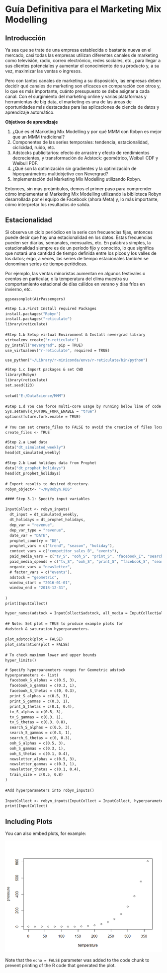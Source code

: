 Guía Definitiva para el Marketing Mix Modelling
================

## Introducción

Ya sea que se trate de una empresa establecida o bastante nueva en el
mercado, casi todas las empresas utilizan diferentes canales de
marketing como televisión, radio, correo electrónico, redes sociales,
etc., para llegar a sus clientes potenciales y aumentar el conocimiento
de su producto y, a su vez, maximizar las ventas o ingresos.

Pero con tantos canales de marketing a su disposición, las empresas
deben decidir qué canales de marketing son eficaces en comparación con
otros y, lo que es más importante, cuánto presupuesto se debe asignar a
cada canal. Con el surgimiento del marketing online y varias plataformas
y herramientas de big data, el marketing es una de las áreas de
oportunidades más destacadas para las aplicaciones de ciencia de datos y
aprendizaje automático.

<strong>Objetivos de aprendizaje</strong>
</p>
<ol>
<li>
¿Qué es el Marketing Mix Modelling y por qué MMM con Robyn es mejor que
un MMM tradicional?
</li>
<li>
Componentes de las series temporales: tendencia, estacionalidad,
ciclicidad, ruido, etc.
</li>
<li>
Adstocks publicitarios: efecto de arrastre y efecto de rendimientos
decrecientes, y transformación de Adstock: geométrico, Weibull CDF y
Weibull PDF.
</li>
<li>
¿Qué son la optimización sin gradientes y la optimización de
hiperparámetros multiobjetivo con Nevergrad?
</li>
<li>
Implementación del Marketing Mix Modelling utilizando Robyn.
</li>
</ol>

Entonces, sin más preámbulos, demos el primer paso para comprender cómo
implementar el Marketing Mix Modelling utilizando la biblioteca Robyn
desarrollada por el equipo de Facebook (ahora Meta) y, lo más
importante, cómo interpretar los resultados de salida.

## Estacionalidad

Si observa un ciclo periódico en la serie con frecuencias fijas,
entonces puede decir que hay una estacionalidad en los datos. Estas
frecuencias pueden ser diarias, semanales, mensuales, etc. En palabras
simples, la estacionalidad siempre es de un período fijo y conocido, lo
que significa que notará una cantidad de tiempo definida entre los picos
y los valles de los datos; ergo, a veces, las series de tiempo
estacionales también se denominan series de tiempo periódicas.

Por ejemplo, las ventas minoristas aumentan en algunos festivales o
eventos en particular, o la temperatura del clima muestra su
comportamiento estacional de días cálidos en verano y días fríos en
invierno, etc.

``` 2
ggseasonplot(AirPassengers)
```

``` 2
#Step 1.a.First Install required Packages
install.packages("Robyn")
install.packages("reticulate")
library(reticulate)

#Step 1.b Setup virtual Environment & Install nevergrad library
virtualenv_create("r-reticulate")
py_install("nevergrad", pip = TRUE)
use_virtualenv("r-reticulate", required = TRUE)
```

``` 3
use_python("~/Library/r-miniconda/envs/r-reticulate/bin/python")
```

``` 4
#Step 1.c Import packages & set CWD
library(Robyn) 
library(reticulate)
set.seed(123)

setwd("E:/DataScience/MMM")

#Step 1.d You can force multi-core usage by running below line of code
Sys.setenv(R_FUTURE_FORK_ENABLE = "true")
options(future.fork.enable = TRUE)

# You can set create_files to FALSE to avoid the creation of files locally
create_files <- TRUE
```

``` 5
#Step 2.a Load data
data("dt_simulated_weekly")
head(dt_simulated_weekly)

#Step 2.b Load holidays data from Prophet
data("dt_prophet_holidays")
head(dt_prophet_holidays)

# Export results to desired directory.
robyn_object<- "~/MyRobyn.RDS"
```

``` 5
#### Step 3.1: Specify input variables

InputCollect <- robyn_inputs(
  dt_input = dt_simulated_weekly,
  dt_holidays = dt_prophet_holidays,
  dep_var = "revenue",
  dep_var_type = "revenue",
  date_var = "DATE",
  prophet_country = "DE",
  prophet_vars = c("trend", "season", "holiday"), 
  context_vars = c("competitor_sales_B", "events"),
  paid_media_vars = c("tv_S", "ooh_S", "print_S", "facebook_I", "search_clicks_P"),
  paid_media_spends = c("tv_S", "ooh_S", "print_S", "facebook_S", "search_S"),
  organic_vars = "newsletter", 
  # factor_vars = c("events"),
  adstock = "geometric", 
  window_start = "2016-01-01",
  window_end = "2018-12-31",
  
)
print(InputCollect)
```

``` 6
hyper_names(adstock = InputCollect$adstock, all_media = InputCollect$all_media)

## Note: Set plot = TRUE to produce example plots for 
#adstock & saturation hyperparameters.

plot_adstock(plot = FALSE)
plot_saturation(plot = FALSE)

# To check maximum lower and upper bounds
hyper_limits()
```

``` 7
# Specify hyperparameters ranges for Geometric adstock
hyperparameters <- list(
  facebook_S_alphas = c(0.5, 3),
  facebook_S_gammas = c(0.3, 1),
  facebook_S_thetas = c(0, 0.3),
  print_S_alphas = c(0.5, 3),
  print_S_gammas = c(0.3, 1),
  print_S_thetas = c(0.1, 0.4),
  tv_S_alphas = c(0.5, 3),
  tv_S_gammas = c(0.3, 1),
  tv_S_thetas = c(0.3, 0.8),
  search_S_alphas = c(0.5, 3),
  search_S_gammas = c(0.3, 1),
  search_S_thetas = c(0, 0.3),
  ooh_S_alphas = c(0.5, 3),
  ooh_S_gammas = c(0.3, 1),
  ooh_S_thetas = c(0.1, 0.4),
  newsletter_alphas = c(0.5, 3),
  newsletter_gammas = c(0.3, 1),
  newsletter_thetas = c(0.1, 0.4),
  train_size = c(0.5, 0.8)
)

#Add hyperparameters into robyn_inputs()

InputCollect <- robyn_inputs(InputCollect = InputCollect, hyperparameters = hyperparameters)
print(InputCollect)
```

## Including Plots

You can also embed plots, for example:

![](Prueba_files/figure-gfm/pressure-1.png)<!-- -->

Note that the `echo = FALSE` parameter was added to the code chunk to
prevent printing of the R code that generated the plot.
